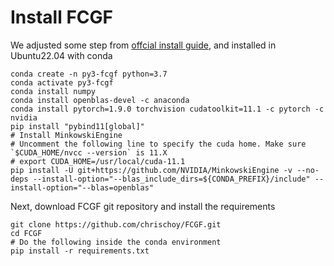 # Install FCGF
We adjusted some step from [offcial install guide](https://github.com/chrischoy/FCGF), and installed in Ubuntu22.04 with conda

```
conda create -n py3-fcgf python=3.7
conda activate py3-fcgf
conda install numpy
conda install openblas-devel -c anaconda
conda install pytorch=1.9.0 torchvision cudatoolkit=11.1 -c pytorch -c nvidia
pip install "pybind11[global]"
# Install MinkowskiEngine
# Uncomment the following line to specify the cuda home. Make sure `$CUDA_HOME/nvcc --version` is 11.X
# export CUDA_HOME=/usr/local/cuda-11.1
pip install -U git+https://github.com/NVIDIA/MinkowskiEngine -v --no-deps --install-option="--blas_include_dirs=${CONDA_PREFIX}/include" --install-option="--blas=openblas"
```
Next, download FCGF git repository and install the requirements
```
git clone https://github.com/chrischoy/FCGF.git
cd FCGF
# Do the following inside the conda environment
pip install -r requirements.txt
```

